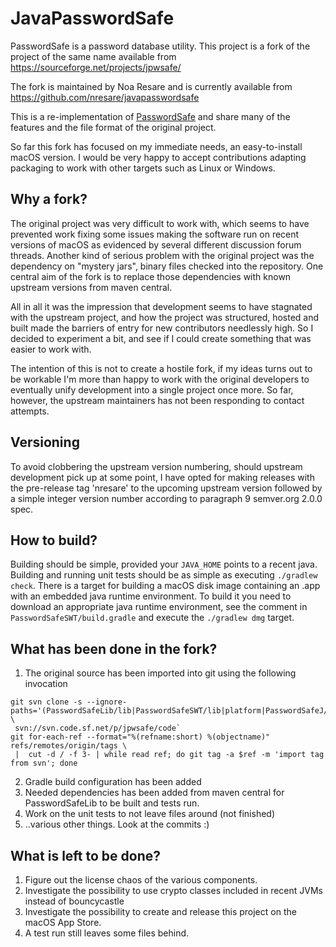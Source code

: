 # JavaPasswordSafe

PasswordSafe is a password database utility. This project is a fork of the project of the same name 
available from https://sourceforge.net/projects/jpwsafe/

The fork is maintained by Noa Resare and is currently available from 
https://github.com/nresare/javapasswordsafe

This is a re-implementation of [PasswordSafe](https://pwsafe.org) and share many of the features 
and the file format of the original  project.

So far this fork has focused on my immediate needs, an easy-to-install macOS version. I would
be very happy to accept contributions adapting packaging to work with other targets such as Linux
or Windows.

## Why a fork?

The original project was very difficult to work with, which seems to have prevented work fixing
some issues making the software run on recent versions of macOS as evidenced by several
different discussion forum threads. Another kind of serious problem with the original project was
the dependency on "mystery jars", binary files checked into the repository. One central aim of
the fork is to replace those dependencies with known upstream versions from maven central.

All in all it was the impression that development seems to have stagnated with the upstream project,
and how the project was structured, hosted and built made the barriers of entry for new contributors
needlessly high. So I decided to experiment a bit, and see if I could create something that was
easier to work with.

The intention of this is not to create a hostile fork, if my ideas turns out to be workable I'm more
than happy to work with the original developers to eventually unify development into a single
project once more. So far, however, the upstream maintainers has not been responding to contact
attempts.

## Versioning

To avoid clobbering the upstream version numbering, should upstream development pick up at some
point, I have opted for making releases with the pre-release tag 'nresare' to the upcoming upstream
version followed by a simple integer version number according to paragraph 9 semver.org 2.0.0 spec.

## How to build?

Building should be simple, provided your `JAVA_HOME` points to a recent java. Building and running unit tests
should be as simple as executing `./gradlew check`. There is a target for building a macOS disk image
containing an .app with an embedded java runtime environment. To build it you need to download an appropriate
java runtime environment, see the comment in `PasswordSafeSWT/build.gradle` and execute the `./gradlew dmg`
target.

## What has been done in the fork?

1. The original source has been imported into git using the following invocation 
```shell
git svn clone -s --ignore-paths='(PasswordSafeLib/lib|PasswordSafeSWT/lib|platform|PasswordSafeJ/)' \
 svn://svn.code.sf.net/p/jpwsafe/code`
git for-each-ref --format="%(refname:short) %(objectname)" refs/remotes/origin/tags \
 |  cut -d / -f 3- | while read ref; do git tag -a $ref -m 'import tag from svn'; done

```
2. Gradle build configuration has been added
3. Needed dependencies has been added from maven central for PasswordSafeLib to be built and tests
   run.
4. Work on the unit tests to not leave files around (not finished)
6. ..various other things. Look at the commits :)

## What is left to be done?

1. Figure out the license chaos of the various components.
2. Investigate the possibility to use crypto classes included in recent JVMs instead of bouncycastle
3. Investigate the possibility to create and release this project on the macOS App Store.
4. A test run still leaves some files behind.

